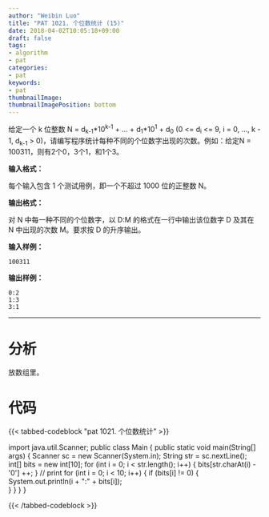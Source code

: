```yaml
---
author: "Weibin Luo"
title: "PAT 1021. 个位数统计 (15)"
date: 2018-04-02T10:05:18+09:00
draft: false
tags:
- algorithm
- pat
categories:
- pat
keywords:
- pat
thumbnailImage:
thumbnailImagePosition: bottom
---
```


给定一个 k 位整数 N = d<sub>k-1</sub>\*10<sup>k-1</sup> + ... + d<sub>1</sub>\*10<sup>1</sup> + d<sub>0</sub> (0 <= d<sub>i</sub> <= 9, i = 0, ..., k - 1, d<sub>k-1</sub> > 0)，请编写程序统计每种不同的个位数字出现的次数。例如：给定N = 100311，则有2个0，3个1，和1个3。
<!--more-->

**输入格式：**

每个输入包含 1 个测试用例，即一个不超过 1000 位的正整数 N。

**输出格式：**

对 N 中每一种不同的个位数字，以 D:M 的格式在一行中输出该位数字 D 及其在 N 中出现的次数 M。要求按 D 的升序输出。

**输入样例：**
```
100311
```
**输出样例：**
```
0:2
1:3
3:1
```

---

# 分析

放数组里。

# 代码

{{< tabbed-codeblock "pat 1021. 个位数统计" >}}
<!-- tab java -->
import java.util.Scanner;
public class Main {
    public static void main(String[] args) {
        Scanner sc = new Scanner(System.in);
        String str = sc.nextLine();
        int[] bits = new int[10];
        for (int i = 0; i < str.length(); i++) {
            bits[str.charAt(i) - '0'] ++;
        }
        // print
        for (int i = 0; i < 10; i++) {
            if (bits[i] != 0) {
                System.out.println(i + ":" + bits[i]);				
            }
        }
    }
}
<!-- endtab -->
{{< /tabbed-codeblock >}}
